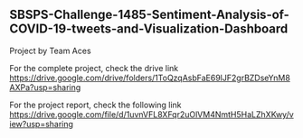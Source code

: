 ## SBSPS-Challenge-1485-Sentiment-Analysis-of-COVID-19-tweets-and-Visualization-Dashboard
Project by Team Aces

For the complete project, check the drive link
https://drive.google.com/drive/folders/1ToQzqAsbFaE69lJF2grBZDseYnM8AXPa?usp=sharing

For the project report, check the following link
https://drive.google.com/file/d/1uvnVFL8XFqr2uOlVM4NmtH5HaLZhXKwy/view?usp=sharing
